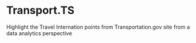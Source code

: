 # Transport.TS
Highlight the Travel Internation points from Transportation.gov site from a data analytics perspective
